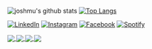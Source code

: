<!-- GIF -->
<!-- <img src="https://media.giphy.com/media/6P5ghEyGd6Kqs/giphy.gif" width="600" height="200"> -->

![joshmu's github stats](https://github-readme-stats-joshmu.vercel.app/api?username=joshmu&count_private=true&show_icons=true&hide_rank=true&theme=dracula)
[![Top Langs](https://github-readme-stats-joshmu.vercel.app/api/top-langs/?username=joshmu&layout=compact&theme=dracula)](https://github.com/joshmu)

<a href="https://www.linkedin.com/in/joshmu" target="_blank"><img src="https://img.shields.io/badge/LinkedIn-%230077B5.svg?&style=flat-square&logo=linkedin&logoColor=white" alt="LinkedIn"></a>
<a href="https://www.instagram.com/joshmu" target="_blank"><img src="https://img.shields.io/badge/Instagram-%23E4405F.svg?&style=flat-square&logo=instagram&logoColor=white" alt="Instagram"></a>
<a href="https://www.facebook.com/joshmu" target="_blank"><img src="https://img.shields.io/badge/Facebook-%231877F2.svg?&style=flat-square&logo=facebook&logoColor=white" alt="Facebook"></a>
<a href="https://open.spotify.com/user/1232907388?si=w36ay0OKTyiciaBVGpMNSA" target="_blank"><img src="https://img.shields.io/badge/Spotify-%231ED760.svg?&style=flat-square&logo=spotify&logoColor=white" alt="Spotify"></a>

<a href="https://github.com/joshmu/videonote">
  <img align="center" src="https://github-readme-stats-joshmu.vercel.app/api/pin/?username=joshmu&repo=videonote&theme=dracula" />
</a>
<a href="https://github.com/joshmu/joshmu-dev-website">
  <img align="center" src="https://github-readme-stats-joshmu.vercel.app/api/pin/?username=joshmu&repo=joshmu-dev-website&theme=dracula" />
</a>
<a href="https://github.com/joshmu/joshmu-dance-website">
  <img align="center" src="https://github-readme-stats-joshmu.vercel.app/api/pin/?username=joshmu&repo=joshmu-dance-website&theme=dracula" />
</a>
<a href="https://github.com/joshmu/videonote-graphql-server">
  <img align="center" src="https://github-readme-stats-joshmu.vercel.app/api/pin/?username=joshmu&repo=videonote-graphql-server&theme=dracula" />
</a>

